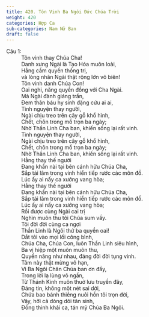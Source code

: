 ```yaml
---
title: 420. Tôn Vinh Ba Ngôi Đức Chúa Trời
weight: 420
categories: Hợp Ca
sub-categories: Nam Nữ Ban
draft: false
---
```

<dl><dt>Câu 1:</dt><dd data-verse="1">Tôn vinh thay Chúa Cha! <br/>Danh xưng Ngài là Tạo Hóa muôn loài, <br/>Hằng cầm quyền thống trị, <br/>và lòng nhân Ngài thật rộng lớn vô biên! <br/>Tôn vinh danh Chúa Con! <br/>Oai nghi, năng quyền đồng với Cha Ngài. <br/>Mà Ngài đành giáng trần, <br/>Đem thân báu hy sinh đặng cứu ai ai, <br/>Tình nguyện thay người, <br/>Ngài chịu treo trên cây gỗ khổ hình, <br/>Chết, chôn trong mồ trọn ba ngày; <br/>Nhờ Thần Linh Cha ban, khiến sống lại rất vinh. <br/>Tình nguyện thay người, <br/>Ngài chịu treo trên cây gỗ khổ hình, <br/>Chết, chôn trong mồ trọn ba ngày; <br/>Nhờ Thần Linh Cha ban, khiến sống lại rất vinh. <br/>Hằng thay thế người <br/>Đang khẩn nài tại bên cánh hữu Chúa Cha, <br/>Sắp tái lâm trong vinh hiển tiếp rước các môn đồ. <br/>Lúc ấy ai nấy ca xướng vang hòa; <br/>Hằng thay thế người <br/>Đang khẩn nài tại bên cánh hữu Chúa Cha, <br/>Sắp tái lâm trong vinh hiển tiếp rước các môn đồ. <br/>Lúc ấy ai nấy ca xướng vang hòa; <br/>Rồi được cùng Ngài cai trị <br/>Nghìn muôn thu tôi Chúa sum vầy. <br/>Tôi đời đời cùng ca ngợi <br/>Thần Linh là Ngôi thứ ba quyền oai! <br/>Dắt tôi vào mọi lối công bình, <br/>Chúa Cha, Chúa Con, luôn Thần Linh siêu hình, <br/>Ba vị hiệp một muôn muôn thu, <br/>Quyền năng như nhau, đáng đời đời tụng vinh. <br/>Tâm này thật mừng vô hạn, <br/>Vì Ba Ngôi Chân Chúa ban ơn đầy, <br/>Trong lời lạ lùng vô ngần, <br/>Từ Thánh Kinh muôn thuở lưu truyền đây, <br/>Đáng tin, không một nét sai dời, <br/>Chứa bao bánh thiêng nuôi hồn tôi trọn đời, <br/>Vậy, hỡi cả dòng dõi tân sinh, <br/>Đồng thinh khải ca, tán mỹ Chúa Ba Ngôi. </dd></dl>